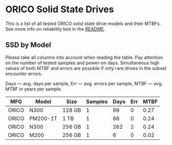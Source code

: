 ORICO Solid State Drives
========================

This is a list of all tested ORICO solid state drive models and their MTBFs. See
more info on reliability test in the [README](https://github.com/linuxhw/SMART).

SSD by Model
------------

Please take all columns into account when reading the table. Pay attention on the
number of tested samples and power-on days. Simultaneous high values of both MTBF
and errors are possible if only rare drives in the subset encounter errors.

Days — avg. days per sample,
Err  — avg. errors per sample,
MTBF — avg. MTBF in years per sample.

| MFG       | Model              | Size   | Samples | Days  | Err   | MTBF |
|-----------|--------------------|--------|---------|-------|-------|------|
| ORICO     | N300               | 128 GB | 1       | 99    | 0     | 0.27   |
| ORICO     | PM200-1T           | 1 TB   | 1       | 88    | 0     | 0.24   |
| ORICO     | N300               | 256 GB | 1       | 262   | 2     | 0.24   |
| ORICO     | M200               | 256 GB | 1       | 6     | 0     | 0.02   |
